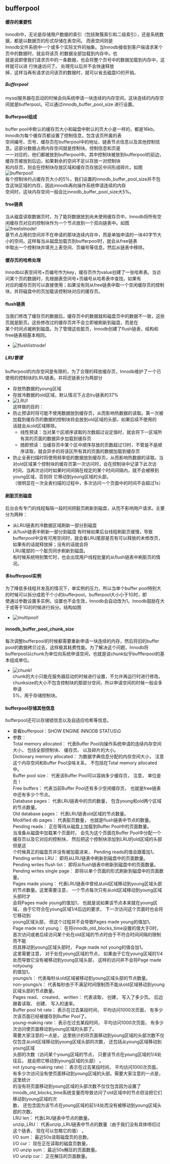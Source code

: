 ## bufferpool  

#### 缓存的重要性
Innodb中，无论是存储用户数据的索引（包括聚簇索引和二级索引），还是系统数据，都是以数据页的形式存储在表空间。  而表空间则是  
Innodb文件系统中一个或多个实际文件的抽象。当Innodb接收到客户端请求某个页中的数据时，就会将该页  的数据全部加载到内存中。也  
就是说即使我们请求页中的一条数据，也会将整个页号中的数据加载到内存中，这样就可以进  行快速访问了。 处理完以后并不会快速释放  
掉，这样当再有请求访问该页的数据时，就可以省去磁盘IO的开销。    

##### Bufferpool
mysql服务器在启动的时候会向系统申请一块连续的内存空间，这块连续的内存空间就是bufferpool。可以通过innodb_buffer_pool_size
进行设置。  

#### Bufferpool组成  
buffer pool中默认的缓存页大小和磁盘中默认的页大小是一样的，都是16kb。Innodb为每个缓存页都设置了控制信息，包含该页所属的表  
空间编号、页号、缓存页在bufferpool中的地址、链表节点信息以及其他控制信息。这部分数据占用内存空间就是控制块。控制信息和页是  
一一对应的，他们都被放到bufferpool中。其中控制块被放到bufferpool的前边，缓存页被放到后边。如果剩余的空间不足以存放一对控制块  
和内存页，则会在控制块存放区域和缓存页存放区中间形成碎片。如图    
![bufferpool!](https://github.com/zhangwenm/codeStudy/blob/master/studyforbat/pic/bufferpool.png "bufferpool")    
每个控制块约占缓存页大小的5%，我们设置的innodb_buffer_pool_size并不包含这块区域的内存，因此innodb再向操作系统申请连续的内存  
空间时，这块内存空间一般会比innodb_buffer_pool_size大5%。  

#### free链表
当从磁盘读取数据页时，为了能将数据放到尚未使用缓存页中，Innodb将所有空闲缓存页对应的控制块作为一个节点放到一个双向链表中。如图   
![freelistnode!](https://github.com/zhangwenm/codeStudy/blob/master/studyforbat/pic/freelistnode.png "free链表")  
基节点占用的空间并不在申请的那块连续内存中，而是单独申请的一块40字节大小的空间。这样每当从磁盘加载页到bufferpool时，就会从free链表  
中取出一个控制块并填充上表空间、页编号等信息，然后从链表中移除。  

#### 缓存页的哈希处理  
Innodb以表空间号+页编号作为key，缓存页作为value创建了一张哈希表。当访问某个页的数据时，先根据表空间号+页编号从哈希表中查找，如果有  
对应的缓存页则可以直接使用；如果没有则从free链表中取一个空闲缓存页的控制块，并将磁盘中的页加载该控制块对应的缓存页。  

#### flush链表  
当我们修改了缓存页的数据后，缓存页中的数据就和磁盘页中的数据不一致，这些页就是脏页。这些修改过的缓存页并不会立即被刷新到磁盘，而是在  
某个时间点被刷到磁盘。为了管理这些脏页，Innodb创建了flush链表，结构和free链表相基本相同。   
- ![flushlistnode!](https://github.com/zhangwenm/codeStudy/blob/master/studyforbat/pic/flushlistnode.png "flsuh链表")  

##### LRU管理
bufferpool的内存空间是有限的，为了合理的释放缓存页，Innodb维护了一个已使用的控制块的LRU链表。并将还链表分为两部分  
- 存放热数据的young区域  
- 存放冷数据的old区域，默认情况下占总lru链表的37%    
- ![LRU!](https://github.com/zhangwenm/codeStudy/blob/master/studyforbat/pic/lrulistnode.png "LRU链表")  
这样做的目的：  
- 防止预读时将可能不使用数据放到缓存页，从而影响热数据的读取。第一次被加载到缓存页的数据的控制块将会放到old区域的头部，如果后续不使用的  
话就会从old区域移除。  
    - 线性预读：当对某个区顺序读取的次数超过设定值时，就会将下一区域所有其的页面的数据异步加载到缓存页  
    - 随即预读：当缓存页中某个区中顺序存放的页数超过13时，不管是不是顺序读取，就会异步的将该区所有其的页面的数据加载到缓存页    
- 防止全表扫描时将使用频率低的数据放到缓存页，从而影响热数据的读取。当对old区域某个控制块的缓存页第一次访问时，会在控制块中记录下此次访  
时间，当再次访问时如果时间间隔在规定的某个时间间隔内，就不会被移到young区域，否则将 它移动到young区域的头部。  
（很明显在一次全表扫描的过程中，多次访问一个页面中的时间不会超过1s）  

#### 刷脏页到磁盘
后台会有专门的线程每隔一段时间把脏页刷新到磁盘，从而不影响用户请求。主要分为两种：  
- 从LRU链表的冷数据区域刷新一部分到磁盘  
- 从flush链表中刷新一部分到磁盘
有时候如果后台线程刷脏页缓慢，导致bufferpool中没有可用空间时，就会看LRU尾部是否有可以释放的未修改页，如果有的话就释放掉；没有的话就会将  
LRU尾部的一个脏页同步刷新到磁盘。  
有时候系统特别繁忙时，也会出现用户线程批量的从flush链表中刷脏页的情况。


#### 多bufferpool实例  
为了降低多线程并发高的情况下，单实例的压力，所以当单个buffer pool特别大的时候可以拆分成若干个小的bufferpool。bufferpool大小小于1G时，即  
使通过参数设置多实例，设置也不会生效，Innodb会自动改为1。Innodb鼓励在大于或等于1G的时候进行拆分。结构如图  
- ![multipool!](https://github.com/zhangwenm/codeStudy/blob/master/studyforbat/pic/mutipool.png "多实例")   

####  innodb_buffer_pool_chunk_size  
每次调整bufferpool的时候都需要重新申请一块连续的内存，然后将旧的buffer pool的数据拷贝过去，这样极其耗费性能。为了解决这个问题，Innodb将  
bufferpool以chunk为单位向系统申请空间，也就是说chunk似乎buffferpool的基本组成单位。 
- ![chunk!](https://github.com/zhangwenm/codeStudy/blob/master/studyforbat/pic/chunk.png "chunk")   
chunk的大小只能在服务器启动的时候进行设置，不允许再运行时进行修改。chunksize的大小不包含控制块的那部分空间，所以申请空间的时候一般会多申请  
5%，用于存储控制块。  

#### bufferpool存储其他信息  
bufferpool还可以存储锁信息以及自适应哈希等信息。  
- 查看bufferpool：SHOW ENGINE INNODB STATUS\G  
- 参数：  
Total memory allocated： 代表Buffer Pool向操作系统申请的连续内存空间大小， 包括全部控制块、 缓存页、 以及碎片的大小。  
Dictionary memory allocated： 为数据字典信息分配的内存空间大小， 注意这个内存空间和Buffer Pool没啥关系， 不包括在Total memory allocated中。  
Buffer pool size： 代表该Buffer Pool可以容纳多少缓存页， 注意， 单位是页！  
Free buffers： 代表当前Buffer Pool还有多少空闲缓存页， 也就是free链表中还有多少个节点。  
Database pages： 代表LRU链表中的页的数量， 包含young和old两个区域的节点数量。  
Old database pages： 代表LRU链表old区域的节点数量。  
Modified db pages： 代表脏页数量， 也就是flush链表中节点的数量。  
Pending reads： 正在等待从磁盘上加载到Buffer Pool中的页面数量。  
当准备从磁盘中加载某个页面时， 会先为这个页面在Buffer Pool中分配一个缓存页以及它对应的控制块， 然后把这个控制块添加到LRU的old区域的头部但是这  
个时候真正的磁盘页并没有被加载进来， Pending reads的值会跟着加1。    
Pending writes LRU： 即将从LRU链表中刷新到磁盘中的页面数量。    
Pending writes flush list： 即将从flush链表中刷新到磁盘中的页面数量。    
Pending writes single page： 即将以单个页面的形式刷新到磁盘中的页面数量。    
Pages made young： 代表LRU链表中曾经从old区域移动到young区域头部的节点数量。这里需要注意， 一个节点每次只有从old区域移动到young区域头部时才  
会将Pages made young的值加1， 也就是说如果该节点本来就在young区域， 由于它符合在young区域1/4后边的要求， 下一次访问这个页面时也会将它移动到  
young区域头部， 但这个过程并不会导致Pages made young的值加1。
Page made not young： 在将innodb_old_blocks_time设置的值大于0时， 首次访问或者后续访问某个处在old区域的节点时由于不符合时间间隔的限制而不能  
将其移动到young区域头部时， Page made not young的值会加1。  
这里需要注意， 对于处在young区域的节点， 如果由于它在young区域的1/4处而导致它没有被移动到young区域头部， 这样的访问并不会将Page made notyoung  
的值加1。    
youngs/s： 代表每秒从old区域被移动到young区域头部的节点数量。  
non-youngs/s： 代表每秒由于不满足时间限制而不能从old区域移动到young区域头部的节点数量。    
Pages read、 created、 written： 代表读取， 创建， 写入了多少页。 后边跟着读取、 创建、 写入的速率。    
Buffer pool hit rate： 表示在过去某段时间， 平均访问1000次页面， 有多少次该页面已经被缓存到Buffer Pool了。    
young-making rate： 表示在过去某段时间， 平均访问1000次页面， 有多少次访问使页面移动到young区域的头部了。    
需要大家注意的一点是， 这里统计的将页面移动到young区域的头部次数不仅仅包含从old区域移动到young区域头部的次数， 还包括从young区域移动到young区域  
头部的次数（访问某个young区域的节点， 只要该节点在young区域的1/4处往后， 就会把它移动到young区域的头部） 。  
not (young-making rate)： 表示在过去某段时间， 平均访问1000次页面， 有多少次访问没有使页面移动到young区域的头部。需要大家注意的一点是，这里统计  
的没有将页面移动到young区域的头部次数不仅仅包含因为设置了innodb_old_blocks_time系统变量而导致访问了old区域中的节点但没把它们移动到young区域的次  
数， 还包含因为该节点在young区域的前1/4处而没有被移动到young区域头部的次数。  
LRU len： 代表LRU链表中节点的数量。  
unzip_LRU： 代表unzip_LRU链表中节点的数量（由于我们没有具体唠叨过这个链表， 现在可以忽略它的值） 。  
I/O sum： 最近50s读取磁盘页的总数。  
I/O cur： 现在正在读取的磁盘页数量。  
I/O unzip sum： 最近50s解压的页面数量。  
I/O unzip cur： 正在解压的页面数量。  
